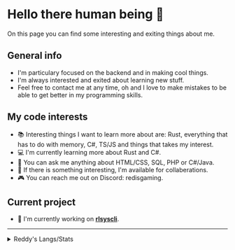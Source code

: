 # Hello there human being 🫡
On this page you can find some interesting and exiting things about me.<br/>

## General info
* I'm particulary focused on the backend and in making cool things.
* I'm always interested and exited about learning new stuff.
* Feel free to contact me at any time, oh and I love to make mistakes to be able to get better in my programming skills.

## My code interests
- 📚 Interesting things I want to learn more about are: Rust, everything that has to do with memory, C#, TS/JS and things that takes my interest.
- 💻 I'm currently learning more about Rust and C#.
- 💬 You can ask me anything about HTML/CSS, SQL, PHP or C#/Java.
- 🍃 If there is something interesting, I'm available for collaberations.
- 🎮 You can reach me out on Discord: redisgaming.

## Current project
- 🔭 I'm currently working on [**rlsyscli**](https://github.com/RedIsGaming/rlsyscli).

---------------
<details>
  <summary>Reddy's Langs/Stats</summary><br/>
  
  ![Reddy's Top Langs](https://github-readme-stats.vercel.app/api/top-langs/?username=RedIsGaming&layout=compact&theme=midnight-ourple)
  ![Reddy's GitHub Stats](https://github-readme-stats.vercel.app/api?username=RedIsGaming&show_icons=true&theme=midnight-purple)
</details>
